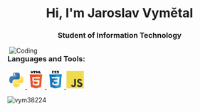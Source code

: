<h1 align="center">Hi, I'm Jaroslav Vymětal</h1>
<h3 align="center">Student of Information Technology</h3>
<img align="right" alt="Coding" width="500" src="https://i.pinimg.com/originals/e1/f3/41/e1f3413bf5036045713341394f617225.gif">
<h3 align="left">Languages and Tools:</h3>
<p align="left">
  <a href="https://www.python.org" target="_blank" rel="noreferrer"> <img src="https://raw.githubusercontent.com/devicons/devicon/master/icons/python/python-original.svg" alt="python" width="40" height="40"/> </a>
  <a href="https://www.w3.org/html/" target="_blank" rel="noreferrer"> <img src="https://raw.githubusercontent.com/devicons/devicon/master/icons/html5/html5-original-wordmark.svg" alt="html5" width="40height="40"/>   </a>
  <a href="https://www.w3schools.com/css/" target="_blank" rel="noreferrer"> <img src="https://raw.githubusercontent.com/devicons/devicon/master/icons/css3/css3-original-wordmark.svg" alt="css3" width="40" height="40"/> </a>
  <a href="https://developer.mozilla.org/en-US/docs/Web/JavaScript" target="_blank" rel="noreferrer"> <img src="https://raw.githubusercontent.com/devicons/devicon/master/icons/javascript/javascript-original.svg" alt="javascript" width="40" height="40"/> </a>
</p>
<p><img align="left" src="https://github-readme-stats.vercel.app/api/top-langs?username=vym38224&show_icons=true&locale=en&layout=compact" alt="vym38224" /></p>



